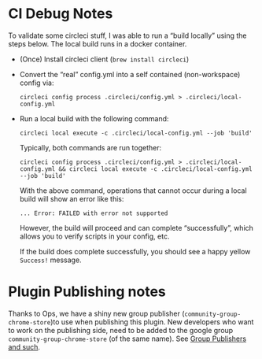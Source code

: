 CI Debug Notes
================
To validate some circleci stuff, I was able to run a “build locally” using the steps below.
The local build runs in a docker container.

* (Once) Install circleci client (`brew install circleci`)

* Convert the “real” config.yml into a self contained (non-workspace) config via:

      circleci config process .circleci/config.yml > .circleci/local-config.yml

* Run a local build with the following command:

      circleci local execute -c .circleci/local-config.yml --job 'build'

  Typically, both commands are run together:

      circleci config process .circleci/config.yml > .circleci/local-config.yml && circleci local execute -c .circleci/local-config.yml --job 'build'

  With the above command, operations that cannot occur during a local build will show an error like this:

    ```
    ... Error: FAILED with error not supported
    ```

  However, the build will proceed and can complete “successfully”, which allows you to verify scripts in your config, etc.

  If the build does complete successfully, you should see a happy yellow `Success!` message.

# Plugin Publishing notes

Thanks to Ops, we have a shiny new group publisher (`community-group-chrome-store`)to use when publishing this plugin. 
New developers who want to work on the publishing side, need to be added to the google group `community-group-chrome-store`
(of the same name). See 
[Group Publishers and such](https://developer.chrome.com/docs/webstore/group-publishers/#publishing-using-a-group-publisher).
